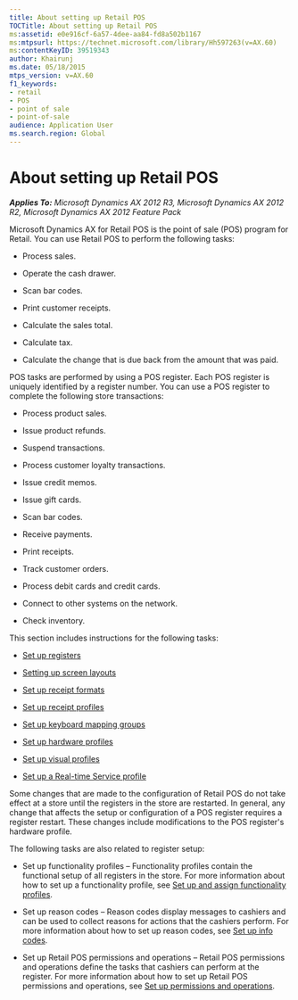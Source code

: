 ```yaml
---
title: About setting up Retail POS
TOCTitle: About setting up Retail POS
ms:assetid: e0e916cf-6a57-4dee-aa84-fd8a502b1167
ms:mtpsurl: https://technet.microsoft.com/library/Hh597263(v=AX.60)
ms:contentKeyID: 39519343
author: Khairunj
ms.date: 05/18/2015
mtps_version: v=AX.60
f1_keywords:
- retail
- POS
- point of sale
- point-of-sale
audience: Application User
ms.search.region: Global
---
```


# About setting up Retail POS 


_**Applies To:** Microsoft Dynamics AX 2012 R3, Microsoft Dynamics AX 2012 R2, Microsoft Dynamics AX 2012 Feature Pack_

Microsoft Dynamics AX for Retail POS is the point of sale (POS) program for Retail. You can use Retail POS to perform the following tasks:

  - Process sales.

  - Operate the cash drawer.

  - Scan bar codes.

  - Print customer receipts.

  - Calculate the sales total.

  - Calculate tax.

  - Calculate the change that is due back from the amount that was paid.

POS tasks are performed by using a POS register. Each POS register is uniquely identified by a register number. You can use a POS register to complete the following store transactions:

  - Process product sales.

  - Issue product refunds.

  - Suspend transactions.

  - Process customer loyalty transactions.

  - Issue credit memos.

  - Issue gift cards.

  - Scan bar codes.

  - Receive payments.

  - Print receipts.

  - Track customer orders.

  - Process debit cards and credit cards.

  - Connect to other systems on the network.

  - Check inventory.

This section includes instructions for the following tasks:

  - [Set up registers](set-up-registers.md)

  - [Setting up screen layouts](setting-up-screen-layouts.md)

  - [Set up receipt formats](set-up-receipt-formats.md)

  - [Set up receipt profiles](set-up-receipt-profiles.md)

  - [Set up keyboard mapping groups](set-up-keyboard-mapping-groups.md)

  - [Set up hardware profiles](set-up-hardware-profiles.md)

  - [Set up visual profiles](set-up-visual-profiles.md)

  - [Set up a Real-time Service profile](set-up-a-real-time-service-profile.md)

Some changes that are made to the configuration of Retail POS do not take effect at a store until the registers in the store are restarted. In general, any change that affects the setup or configuration of a POS register requires a register restart. These changes include modifications to the POS register's hardware profile.

The following tasks are also related to register setup:

  - Set up functionality profiles – Functionality profiles contain the functional setup of all registers in the store. For more information about how to set up a functionality profile, see [Set up and assign functionality profiles](set-up-and-assign-functionality-profiles.md).

  - Set up reason codes – Reason codes display messages to cashiers and can be used to collect reasons for actions that the cashiers perform. For more information about how to set up reason codes, see [Set up info codes](set-up-info-codes.md).

  - Set up Retail POS permissions and operations – Retail POS permissions and operations define the tasks that cashiers can perform at the register. For more information about how to set up Retail POS permissions and operations, see [Set up permissions and operations](set-up-permissions-and-operations.md).

  


